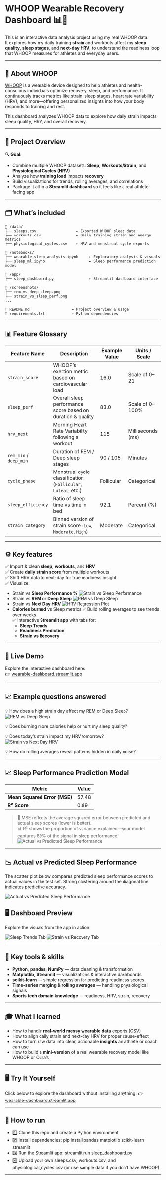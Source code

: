 # WHOOP Wearable Recovery Dashboard 📊💙

This is an interactive data analysis project using my real WHOOP data.  
It explores how my daily training **strain** and workouts affect my **sleep quality**, **sleep stages**, and **next-day HRV**, to understand the readiness loop that WHOOP measures for athletes and everyday users.

---

## 🧠 About WHOOP

[WHOOP](https://www.whoop.com/) is a wearable device designed to help athletes and health-conscious individuals optimize recovery, sleep, and performance. It continuously tracks metrics like strain, sleep stages, heart rate variability (HRV), and more—offering personalized insights into how your body responds to training and rest.

This dashboard analyzes WHOOP data to explore how daily strain impacts sleep quality, HRV, and overall recovery.

---

## 🚀 **Project Overview**

🔍 **Goal:**  
- Combine multiple WHOOP datasets: **Sleep**, **Workouts/Strain**, and **Physiological Cycles (HRV)**
- Analyze how **training load** impacts **recovery**
- Build visualizations for trends, rolling averages, and correlations
- Package it all in a **Streamlit dashboard** so it feels like a real athlete-facing app

---

## 🗂️ **What’s included**

```
📁 /data/
├── sleeps.csv                  ← Exported WHOOP sleep data
├── workouts.csv                ← Daily training strain and energy metrics
├── physiological_cycles.csv    ← HRV and menstrual cycle exports

📁 /notebooks/
├── wearable_sleep_analysis.ipynb     ← Exploratory analysis & visuals
├── sleep_ml.ipynb                    ← Sleep performance prediction model

📁 /app/
├── sleep_dashboard.py                ← Streamlit dashboard interface

📁 /screenshots/
├── rem_vs_deep_sleep.png
├── strain_vs_sleep_perf.png
...

📝 README.md                   ← Project overview & usage
📄 requirements.txt            ← Python dependencies
```


---

## 📊 Feature Glossary

| Feature Name            | Description                                                     | Example Value | Units / Scale       |
|------------------------|------------------------------------------------------------------|---------------|---------------------|
| `strain_score`         | WHOOP’s exertion metric based on cardiovascular load             | 16.0          | Scale of 0–21       |
| `sleep_perf`           | Overall sleep performance score based on duration & quality      | 83.0          | Scale of 0–100%     |
| `hrv_next`             | Morning Heart Rate Variability following a workout               | 115           | Milliseconds (ms)   |
| `rem_min` / `deep_min` | Duration of REM / Deep sleep stages                              | 90 / 105      | Minutes             |
| `cycle_phase`          | Menstrual cycle classification (`Follicular`, `Luteal`, etc.)    | Follicular    | Categorical         |
| `sleep_efficiency`     | Ratio of sleep time vs time in bed                               | 92.1          | Percent (%)         |
| `strain_category`      | Binned version of strain score (`Low`, `Moderate`, `High`)        | Moderate      | Categorical         |

---

## ⚙️ **Key features**

✅ Import & clean **sleep**, **workouts**, and **HRV**  
✅ Create **daily strain score** from multiple workouts  
✅ Shift HRV data to next-day for true readiness insight  
✅ Visualize:
- Strain vs **Sleep Performance %**
![Strain vs Sleep Performance](screenshots/strain_vs_sleep_perf.png)
- Strain vs **REM** or **Deep Sleep**
![REM vs Deep Sleep](screenshots/rem_vs_deep_sleep.png)
- Strain vs **Next Day HRV**
  ![HRV Regression Plot](screenshots/strain_hrv_regression.png)
- **Calories burned** vs Sleep metrics
✅ Build rolling averages to see trends over weeks  
✅ Interactive **Streamlit app** with tabs for:
  - **Sleep Trends**
  - **Readiness Prediction**
  - **Strain vs Recovery**

---

## 🚀 Live Demo

Explore the interactive dashboard here:  
👉 [wearable-dashboard.streamlit.app](https://wearable-dashboard-nitfqisrqchcd2sizgzdzg.streamlit.app/)

---

## 📈 **Example questions answered**

💡 How does a high strain day affect my REM or Deep Sleep? 
![REM vs Deep Sleep](screenshots/rem_vs_deep_sleep.png)

💡 Does burning more calories help or hurt my sleep quality?

💡 Does today’s strain impact my HRV tomorrow?  
![Strain vs Next Day HRV](screenshots/strain_vs_hrv.png)

💡 How do rolling averages reveal patterns hidden in daily noise?

---

## 📈 Sleep Performance Prediction Model

| Metric | Value |
|--------|-------|
| **Mean Squared Error (MSE)** | 57.48 |
| **R² Score**                 | 0.89  |

> 🧠 MSE reflects the average squared error between predicted and actual sleep scores (lower is better).  
> 📊 R² shows the proportion of variance explained—your model captures 89% of the signal in sleep performance!
![Actual vs Predicted Sleep Performance](screenshots/actual_vs_predicted_sleep_perf.png)
> 
---

## 📉 Actual vs Predicted Sleep Performance

The scatter plot below compares predicted sleep performance scores to actual values in the test set. Strong clustering around the diagonal line indicates predictive accuracy.

![Actual vs Predicted Sleep Performance](screenshots/actualvspredictedsleepperf.png)

## 🖥️ Dashboard Preview

Explore the visuals from the app in action:

![Sleep Trends Tab](screenshots/totalsleepduration.png) 
![Strain vs Recovery Tab](screenshots/strain_vs_sleep_perf.png)

---

## 🧩 **Key tools & skills**

- **Python**, **pandas**, **NumPy** — data cleaning & transformation
- **Matplotlib**, **Streamlit** — visualizations & interactive dashboards
- **scikit-learn** — simple regression for predicting readiness scores
- **Time-series merging & rolling averages** — handling physiological signals
- **Sports tech domain knowledge** — readiness, HRV, strain, recovery

---

## 🎓 **What I learned**

- How to handle **real-world messy wearable data** exports (CSV)
- How to align daily strain and next-day HRV for proper cause-effect
- How to turn raw data into clear, actionable **insights** an athlete or coach can use
- How to build a **mini-version** of a real wearable recovery model like WHOOP or Oura’s

---

## 🖥️ Try It Yourself

Click below to explore the dashboard without installing anything: 
👉 [wearable-dashboard.streamlit.app](https://wearable-dashboard-nitfqisrqchcd2sizgzdzg.streamlit.app/)

---

## 🚀 **How to run**

- 1️⃣ Clone this repo and create a Python environment  
- 2️⃣ Install dependencies:
pip install pandas matplotlib scikit-learn streamlit
- 3️⃣ Run the Streamlit app:
streamlit run sleep_dashboard.py
- 4️⃣ Upload your own sleeps.csv, workouts.csv, and physiological_cycles.csv
(or use sample data if you don’t have WHOOP)


---

